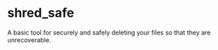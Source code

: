 # shred_safe
A basic tool for securely and safely deleting your files so that they are unrecoverable.
